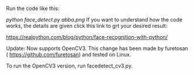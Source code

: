 Run the code like this:

*python face_detect.py abba.png*
If you want to understand how the code works, the details are given click this link to grt your desired result:

https://realpython.com/blog/python/face-recognition-with-python/


Update: Now supports OpenCV3. This change has been made by furetosan ( https://github.com/furetosan) and tested on Linux.

To run the OpenCV3 version, run facedetect_cv3.py.
